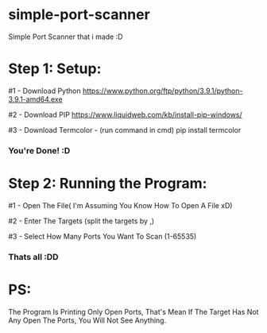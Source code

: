 # simple-port-scanner

Simple Port Scanner that i made :D


# Step 1: Setup:

#1 - Download Python https://www.python.org/ftp/python/3.9.1/python-3.9.1-amd64.exe

#2 - Download PIP https://www.liquidweb.com/kb/install-pip-windows/

#3 - Download Termcolor - (run command in cmd) pip install termcolor

### You're Done! :D


# Step 2: Running the Program:

#1 - Open The File( I'm Assuming You Know How To Open A File xD)

#2 - Enter The Targets (split the targets by ,)

#3 - Select How Many Ports You Want To Scan (1-65535)

### Thats all :DD

# PS:
The Program Is Printing Only Open Ports, That's Mean If The Target Has Not Any Open The Ports, You Will Not See Anything. 

